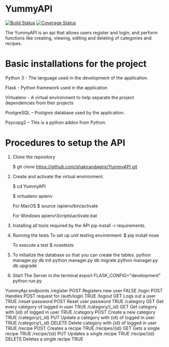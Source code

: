 # YummyAPI

[![Build Status](https://travis-ci.org/shakirandagire/YummyAPI.svg?branch=develop)](https://travis-ci.org/shakirandagire/YummyAPI) [![Coverage Status](https://coveralls.io/repos/github/shakirandagire/YummyAPI/badge.svg?branch=develop)](https://coveralls.io/github/shakirandagire/YummyAPI?branch=develop)

The YummyAPI is an api that allows users register and login, and perform functions like creating, viewing, editing and deleting of categories and recipes.

# Basic installations for the project
Python 3 - The language used in the development of the application.

Flask - Python framework used in the application

Virtualenv - A virtual environment to help separate the project dependencies from ther projects

PostgreSQL – Postgres database used by the application.

Psycopg2 – This is a python addon from Python.

# Procedures to setup the API
1. Clone the repository

    $ git clone https://github.com/shakirandagire/YummyAPI.git
    
2. Create and activate the virtual environment.

    $ cd YummyAPI
    
    $ virtualenv apienv
    
    For MacOS 
    $ source /apienv/bin/activate
    
    For Windows
    apienv\Scripts\activate.bat
    
3. Installing all tools required by the API
    pip install -r requirements.
    
4. Running the tests
    To set up unit testing environment:
    $ pip install nose

    To execute a test 
    $ nosetests

5. To initialize the database so that you can create the tables.
    python manager.py db init
    python manager.py db migrate
    python manager.py db upgrade

6. Start The Server in the terminal
    export FLASK_CONFIG="development"
    python run.py
    

YummyApi endpoints
/register	 POST	Registers new user	FALSE
/login	POST	Handles POST request for /auth/login	TRUE
/logout	GET	Logs out a user	TRUE
/reset-password	POST	Reset user password	TRUE
/category	GET	Get every category of logged in user	TRUE
/category/{_id}	GET	Get category with {id} of logged in user	TRUE
/category	POST	Create a new category	TRUE
/category/{_id}	PUT	Update a category with {id} of logged in user	TRUE
/category/{_id}	DELETE	Delete category with {id} of logged in user	TRUE
/recipe	POST	Creates a recipe	TRUE
/recipes/{id}	GET	Gets a single recipe	TRUE
/recipe/{id}	PUT	Updates a single recipe	TRUE
/recipe/{id}	DELETE	Deletes a single recipe	TRUE
    

 


